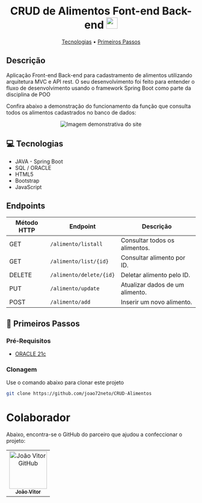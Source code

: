 
<h1 align="center" style="font-weight: bold;">CRUD de Alimentos Font-end Back-end <img src="https://github.com/user-attachments/assets/7f6e7cde-b544-43d5-b3e8-a164a25a3797" width=30px></h1> 

<p align="center">
 <a href="#tech">Tecnologias</a> • 
 <a href="#started">Primeiros Passos</a> 
</p>


<h2>
  Descrição
</h2>

<p align="left">
    Aplicação Front-end Back-end para cadastramento de alimentos utilizando arquitetura MVC e API rest. 
    O seu desenvolvimento foi feito para entender o fluxo de desenvolvimento usando o framework Spring Boot como parte da disciplina de POO
</p>

<p>
    Confira abaixo a demonstração do funcionamento da função que consulta todos os alimentos cadastrados no banco de dados:
</p>


<div align="center">
  <img src="https://github.com/user-attachments/assets/dda5c061-e86c-40d8-b75b-bf74f03c2f8e" alt="Imagem demonstrativa do site">
</div>

<h2 id="tech">💻 Tecnologias</h2>

- JAVA - Spring Boot
- SQL / ORACLE
- HTML5
- Bootstrap
- JavaScript

## Endpoints

| Método HTTP | Endpoint                | Descrição                 |
|-------------|-------------------------|---------------------------|
| GET         | `/alimento/listall`     | Consultar todos os alimentos. |
| GET         | `/alimento/list/{id}`   | Consultar alimento por ID.    |
| DELETE      | `/alimento/delete/{id}` | Deletar alimento pelo ID.     |
| PUT         | `/alimento/update`      | Atualizar dados de um alimento. |
| POST        | `/alimento/add`         | Inserir um novo alimento.      |


<h2 id="started">🚀 Primeiros Passos</h2>

<h3>Pré-Requisitos</h3>

 - [ORACLE 21c](https://www.oracle.com/br/database/technologies/xe-downloads.html)

<h3>Clonagem</h3>

Use o comando abaixo para clonar este projeto

```bash
git clone https://github.com/joao72neto/CRUD-Alimentos
```
# Colaborador

Abaixo, encontra-se o GitHub do parceiro que ajudou a confeccionar o projeto:

<table>
  <tr>
    <td align="center">
      <a href="https://github.com/Joao-Vitor-da-Costa-Vieira">
        <img src="https://avatars.githubusercontent.com/u/153871810?s=100&v=4" width="100px;" alt="João Vitor GitHub"/><br>
        <sub>
          <b>João Vitor</b>
        </sub>
      </a>
    </td>
  </tr>
</table>
